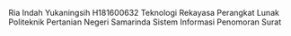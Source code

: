 Ria Indah Yukaningsih
H181600632
Teknologi Rekayasa Perangkat Lunak
Politeknik Pertanian Negeri Samarinda
Sistem Informasi Penomoran Surat
